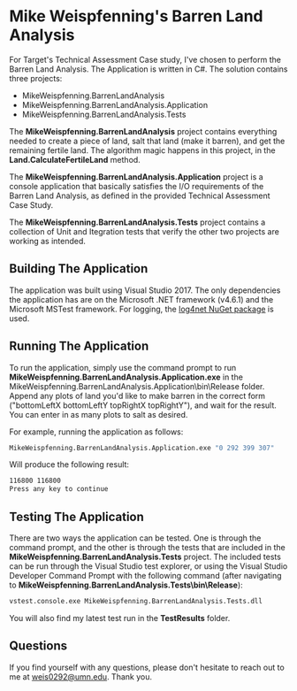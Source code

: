 # Mike Weispfenning's Barren Land Analysis

For Target's Technical Assessment Case study, I've chosen to perform the Barren Land Analysis.
The Application is written in C#.  The solution contains three projects:
  - MikeWeispfenning.BarrenLandAnalysis
  - MikeWeispfenning.BarrenLandAnalysis.Application
  - MikeWeispfenning.BarrenLandAnalysis.Tests

The **MikeWeispfenning.BarrenLandAnalysis** project contains everything needed to create a piece of land, salt that land (make it barren), and get the remaining fertile land.  The algorithm magic happens in this project, in the **Land.CalculateFertileLand** method.

The **MikeWeispfenning.BarrenLandAnalysis.Application** project is a console application that basically satisfies the I/O requirements of the Barren Land Analysis, as defined in the provided Technical Assessment Case Study.

The **MikeWeispfenning.BarrenLandAnalysis.Tests** project contains a collection of Unit and Itegration tests that verify the other two projects are working as intended.

## Building The Application

The application was built using Visual Studio 2017.  The only dependencies the application has are on the Microsoft .NET framework (v4.6.1) and the Microsoft MSTest framework.  For logging, the [log4net NuGet package](https://www.nuget.org/packages/log4net/ "log4net") is used.

## Running The Application

To run the application, simply use the command prompt to run **MikeWeispfenning.BarrenLandAnalysis.Application.exe** in the MikeWeispfenning.BarrenLandAnalysis.Application\bin\Release folder.  Append any plots of land you'd like to make barren in the correct form ("bottomLeftX bottomLeftY topRightX topRightY"), and wait for the result.  You can enter in as many plots to salt as desired.

For example, running the application as follows:

```sh
MikeWeispfenning.BarrenLandAnalysis.Application.exe "0 292 399 307"
```
Will produce the following result:
```sh
116800 116800
Press any key to continue
```

## Testing The Application

There are two ways the application can be tested.  One is through the command prompt, and the other is through the tests that are included in the **MikeWeispfenning.BarrenLandAnalysis.Tests** project.  The included tests can be run through the Visual Studio test explorer, or using the Visual Studio Developer Command Prompt with the following command (after navigating to **MikeWeispfenning.BarrenLandAnalysis.Tests\bin\Release**):
```sh
vstest.console.exe MikeWeispfenning.BarrenLandAnalysis.Tests.dll
```
You will also find my latest test run in the **TestResults** folder.

## Questions
If you find yourself with any questions, please don't hesitate to reach out to me at [weis0292@umn.edu](mailto:weis0292@umn.edu).  Thank you.